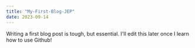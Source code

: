 ```yaml
---
title: "My-First-Blog-JEP"
date: 2023-09-14
---
```


Writing a first blog post is tough, but essential. I'll edit this later once I learn how to use Github! 
